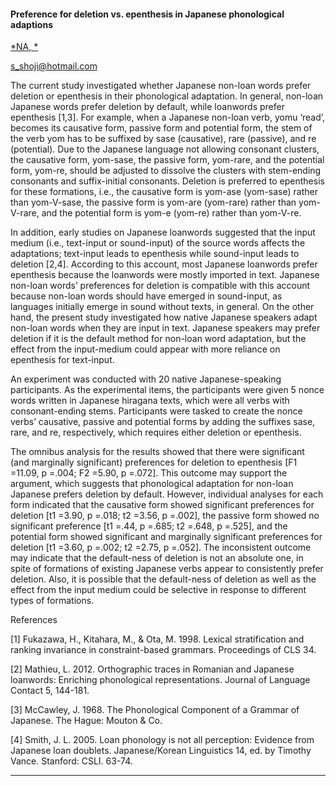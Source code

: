 #### Preference for deletion vs. epenthesis in Japanese phonological adaptions

[*NA, *](./authors)

s_shoji@hotmail.com

The current study investigated whether Japanese non-loan words prefer deletion or epenthesis in their phonological adaptation. In general, non-loan Japanese words prefer deletion by default, while loanwords prefer epenthesis [1,3]. For example, when a Japanese non-loan verb, yomu ‘read’, becomes its causative form, passive form and potential form, the stem of the verb yom has to be suffixed by sase (causative), rare (passive), and re (potential). Due to the Japanese language not allowing consonant clusters, the causative form, yom-sase, the passive form, yom-rare, and the potential form, yom-re, should be adjusted to dissolve the clusters with stem-ending consonants and suffix-initial consonants. Deletion is preferred to epenthesis for these formations, i.e., the causative form is yom-ase (yom-sase) rather than yom-V-sase, the passive form is yom-are (yom-rare) rather than yom-V-rare, and the potential form is yom-e (yom-re) rather than yom-V-re.

In addition, early studies on Japanese loanwords suggested that the input medium (i.e., text-input or sound-input) of the source words affects the adaptations; text-input leads to epenthesis while sound-input leads to deletion [2,4]. According to this account, most Japanese loanwords prefer epenthesis because the loanwords were mostly imported in text. Japanese non-loan words’ preferences for deletion is compatible with this account because non-loan words should have emerged in sound-input, as languages initially emerge in sound without texts, in general. On the other hand, the present study investigated how native Japanese speakers adapt non-loan words when they are input in text. Japanese speakers may prefer deletion if it is the default method for non-loan word adaptation, but the effect from the input-medium could appear with more reliance on epenthesis for text-input.

An experiment was conducted with 20 native Japanese-speaking participants. As the experimental items, the participants were given 5 nonce words written in Japanese hiragana texts, which were all verbs with consonant-ending stems. Participants were tasked to create the nonce verbs’ causative, passive and potential forms by adding the suffixes sase, rare, and re, respectively, which requires either deletion or epenthesis.

The omnibus analysis for the results showed that there were significant (and marginally significant) preferences for deletion to epenthesis [F1 =11.09, p =.004; F2 =5.90, p =.072]. This outcome may support the argument, which suggests that phonological adaptation for non-loan Japanese prefers deletion by default. However, individual analyses for each form indicated that the causative form showed significant preferences for deletion [t1 =3.90, p =.018; t2 =3.56, p =.002], the passive form showed no significant preference [t1 =.44, p =.685; t2 =.648, p =.525],  and the potential form showed significant and marginally significant preferences for deletion [t1 =3.60, p =.002; t2 =2.75, p =.052]. The inconsistent outcome may indicate that the default-ness of deletion is not an absolute one, in spite of formations of existing Japanese verbs appear to consistently prefer deletion. Also, it is possible that the default-ness of deletion as well as the effect from the input medium could be selective in response to different types of formations.



References

[1] Fukazawa, H., Kitahara, M., & Ota, M. 1998. Lexical stratification and ranking invariance in constraint-based grammars. Proceedings of CLS 34.

[2] Mathieu, L. 2012. Orthographic traces in Romanian and Japanese loanwords: Enriching phonological representations. Journal of Language Contact 5, 144-181.

[3] McCawley, J. 1968. The Phonological Component of a Grammar of Japanese. The Hague: Mouton & Co.

[4] Smith, J. L. 2005. Loan phonology is not all perception: Evidence from Japanese loan doublets. Japanese/Korean Linguistics 14, ed. by Timothy Vance. Stanford: CSLI. 63-74.

---

